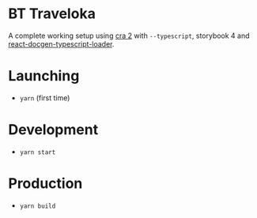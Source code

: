 # BT Traveloka

A complete working setup using [cra 2](https://github.com/facebook/create-react-app) with `--typescript`, storybook 4 and [react-docgen-typescript-loader](https://www.npmjs.com/package/react-docgen-typescript-loader).

# Launching

- `yarn` (first time)

# Development

- `yarn start`

# Production

- `yarn build`
